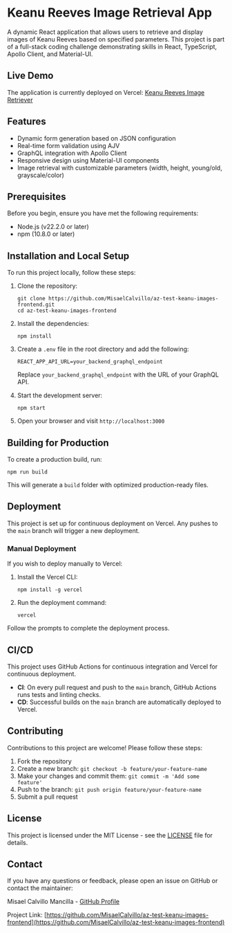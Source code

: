 # Keanu Reeves Image Retrieval App

<!-- ![CI/CD Status](https://github.com/MisaelCalvillo/az-test-keanu-images-frontend/actions/workflows/main.yml/badge.svg) -->
A dynamic React application that allows users to retrieve and display images of Keanu Reeves based on specified parameters. This project is part of a full-stack coding challenge demonstrating skills in React, TypeScript, Apollo Client, and Material-UI.

## Live Demo

The application is currently deployed on Vercel: [Keanu Reeves Image Retriever](https://az-test-keanu-images-app.vercel.app/)

## Features

- Dynamic form generation based on JSON configuration
- Real-time form validation using AJV
- GraphQL integration with Apollo Client
- Responsive design using Material-UI components
- Image retrieval with customizable parameters (width, height, young/old, grayscale/color)

## Prerequisites

Before you begin, ensure you have met the following requirements:

- Node.js (v22.2.0 or later)
- npm (10.8.0 or later)

## Installation and Local Setup

To run this project locally, follow these steps:

1. Clone the repository:
   ```
   git clone https://github.com/MisaelCalvillo/az-test-keanu-images-frontend.git
   cd az-test-keanu-images-frontend
   ```

2. Install the dependencies:
   ```
   npm install
   ```

3. Create a `.env` file in the root directory and add the following:
   ```
   REACT_APP_API_URL=your_backend_graphql_endpoint
   ```
   Replace `your_backend_graphql_endpoint` with the URL of your GraphQL API.

4. Start the development server:
   ```
   npm start
   ```

5. Open your browser and visit `http://localhost:3000`

## Building for Production

To create a production build, run:

```
npm run build
```

This will generate a `build` folder with optimized production-ready files.

## Deployment

This project is set up for continuous deployment on Vercel. Any pushes to the `main` branch will trigger a new deployment.

### Manual Deployment

If you wish to deploy manually to Vercel:

1. Install the Vercel CLI:
   ```
   npm install -g vercel
   ```

2. Run the deployment command:
   ```
   vercel
   ```

Follow the prompts to complete the deployment process.

## CI/CD

This project uses GitHub Actions for continuous integration and Vercel for continuous deployment.

- **CI**: On every pull request and push to the `main` branch, GitHub Actions runs tests and linting checks.
- **CD**: Successful builds on the `main` branch are automatically deployed to Vercel.

<!-- Current CI/CD Status: ![CI/CD Status](https://github.com/MisaelCalvillo/az-test-keanu-images-frontend/actions/workflows/main.yml/badge.svg) -->

## Contributing

Contributions to this project are welcome! Please follow these steps:

1. Fork the repository
2. Create a new branch: `git checkout -b feature/your-feature-name`
3. Make your changes and commit them: `git commit -m 'Add some feature'`
4. Push to the branch: `git push origin feature/your-feature-name`
5. Submit a pull request

## License

This project is licensed under the MIT License - see the [LICENSE](LICENSE) file for details.

## Contact

If you have any questions or feedback, please open an issue on GitHub or contact the maintainer:

Misael Calvillo Mancilla - [GitHub Profile](https://github.com/MisaelCalvillo)

Project Link: [https://github.com/MisaelCalvillo/az-test-keanu-images-frontend](https://github.com/MisaelCalvillo/az-test-keanu-images-frontend)